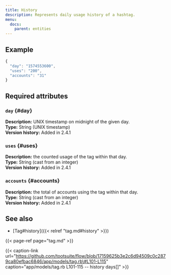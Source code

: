 ```yaml
---
title: History
description: Represents daily usage history of a hashtag.
menu:
  docs:
    parent: entities
---
```


## Example

```javascript
{
  "day": "1574553600",
  "uses": "200",
  "accounts": "31"
}
```

## Required attributes

### `day` {#day}

**Description:** UNIX timestamp on midnight of the given day.\
**Type:** String \(UNIX timestamp\)\
**Version history:** Added in 2.4.1

### `uses` {#uses}

**Description:** the counted usage of the tag within that day.\
**Type:** String \(cast from an integer\)\
**Version history:** Added in 2.4.1

### `accounts` {#accounts}

**Description:** the total of accounts using the tag within that day.\
**Type:** String \(cast from an integer\)\
**Version history:** Added in 2.4.1

## See also

* [Tag\#history]({{< relref "tag.md#history" >}})

{{< page-ref page="tag.md" >}}

{{< caption-link url="https://github.com/tootsuite/flow/blob/17159625b3e2c6d94509c0c2879ca80efbac6846/app/models/tag.rb\#L101-L115" caption="app/models/tag.rb L101-115 -- history days\[\]" >}}




